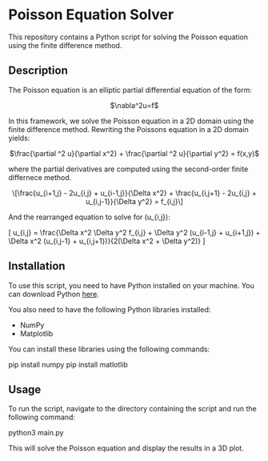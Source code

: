# Poisson Equation Solver

This repository contains a Python script for solving the Poisson equation using the finite difference method.

## Description

The Poisson equation is an  elliptic partial differential equation of the form:

<p align="center">
    $\nabla^2u=f$
</p>

In this framework, we solve the Poisson equation in a 2D domain using the finite difference method. Rewriting the Poissons equation in a 2D domain yields:

<p align="center">
    $\frac{\partial ^2 u}{\partial x^2} + \frac{\partial ^2 u}{\partial y^2} = f(x,y)$
</p>

where the partial derivatives are computed using the second-order finite differnece method.

<p align="center">
   \[\frac{u_{i+1,j} - 2u_{i,j} + u_{i-1,j}}{\Delta x^2} + \frac{u_{i,j+1} - 2u_{i,j} + u_{i,j-1}}{\Delta y^2} = f_{i,j}\]

And the rearranged equation to solve for \(u_{i,j}\):

\[
u_{i,j} = \frac{\Delta x^2 \Delta y^2 f_{i,j} + \Delta y^2 (u_{i-1,j} + u_{i+1,j}) + \Delta x^2 (u_{i,j-1} + u_{i,j+1})}{2(\Delta x^2 + \Delta y^2)}
\]

</p>


## Installation

To use this script, you need to have Python installed on your machine. You can download Python [here](https://www.python.org/downloads/).

You also need to have the following Python libraries installed:

- NumPy
- Matplotlib

You can install these libraries using the following commands:

pip install numpy
pip install matlotlib


## Usage

To run the script, navigate to the directory containing the script and run the following command:

python3 main.py


This will solve the Poisson equation and display the results in a 3D plot.

